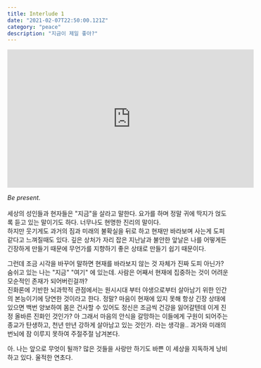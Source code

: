 ```yaml
---
title: Interlude 1
date: "2021-02-07T22:50:00.121Z"
category: "peace"
description: "지금이 제일 좋아?"
---
```


<iframe width="560" height="315" src="https://www.youtube.com/embed/MjQjaB-HedA" frameborder="0" allow="accelerometer; autoplay; clipboard-write; encrypted-media; gyroscope; picture-in-picture" allowfullscreen></iframe>

*Be present.* <br /><br />
세상의 성인들과 현자들은 "지금"을 살라고 말한다. 요가를 하며 정말 귀에 딱지가 얹도록 듣고 있는 말이기도 하다. 너무나도 현명한 진리의 말이다.<br />
하지만 웃기게도 과거의 짐과 미래의 불확실을 뒤로 하고 현재만 바라보며 사는게 도피같다고 느껴질때도 있다. 깊은 상처가 자리 잡은 지난날과 불안한 앞날은 나를 어떻게든 긴장하게 만들기 때문에 무언가를 지향하기 좋은 상태로 만들기 쉽기 때문이다. 

그런데 조금 시각을 바꾸어 말하면 현재를 바라보지 않는 것 자체가 진짜 도피 아닌가? 숨쉬고 있는 나는 "지금" "여기" 에 있는데. 사람은 어째서 현재에 집중하는 것이 어려운 모순적인 존재가 되어버린걸까? <br />
진화론에 기반한 뇌과학적 관점에서는 원시시대 부터 야생으로부터 살아남기 위한 인간의 본능이기에 당연한 것이라고 한다. 정말? 마음이 현재에 있지 못해 항상 긴장 상태에 있으면 백번 양보하여 몸은 건사할 수 있어도 정신은 조금씩 건강을 잃어갈텐데 이게 진정 올바른 진화인 것인가? 아 그래서 마음의 안식을 갈망하는 이들에게 구원이 되어주는 종교가 탄생하고, 천년 만년 강하게 살아남고 있는 것인가. 라는 생각을.. 과거와 미래의 번뇌에 잠 이루지 못하여 주절주절 남겨본다.

아. 나는 앞으로 무엇이 될까? 많은 것들을 사랑만 하기도 바쁜 이 세상을 지독하게 낭비하고 있다. 울적한 연초다.